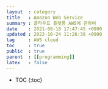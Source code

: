 ```yaml
---
layout  : category
title   : Amazon Web Service
summary : 클라우드 플랫폼 AWS에 관하여
date    : 2021-08-18 17:47:45 +0900
updated : 2022-10-24 11:26:38 +0900
tag     : AWS cloud 
toc     : true
public  : true
parent  : [[programming]]
latex   : false
---
```

* TOC
{:toc}

